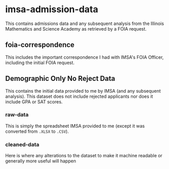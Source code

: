 # imsa-admission-data
This contains admissions data and any subsequent analysis from the Illinois Mathematics and Science Academy as retrieved by a FOIA request.

## foia-correspondence
This includes the important correspondence I had with IMSA's FOIA Officer, including the initial FOIA request.

## Demographic Only No Reject Data

This contains the initial data provided to me by IMSA (and any subsequent analysis). This dataset does not include rejected applicants nor does it include GPA or SAT scores.

### raw-data
This is simply the spreadsheet IMSA provided to me (except it was converted from `.XLSX` to `.CSV`).
### cleaned-data
Here is where any alterations to the dataset to make it machine readable or generally more useful will happen

